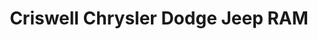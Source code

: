 ---
title: "Criswell Chrysler Dodge Jeep RAM"
url: /thurmont/criswell-chrysler-dodge-jeep-ram/
shop: car
---